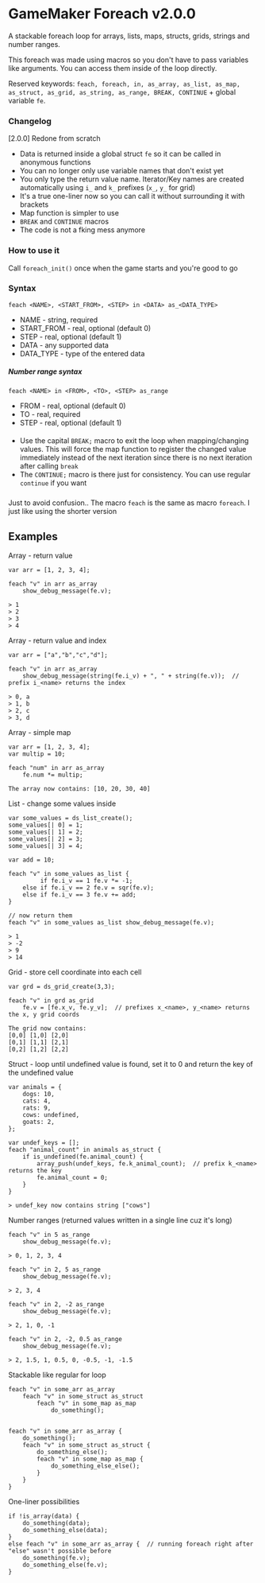 # GameMaker Foreach v2.0.0

A stackable foreach loop for arrays, lists, maps, structs, grids, strings and number ranges.

This foreach was made using macros so you don't have to pass variables like arguments. You can access them inside of the loop directly. 

Reserved keywords: `feach, foreach, in, as_array, as_list, as_map, as_struct, as_grid, as_string, as_range, BREAK, CONTINUE` + global variable `fe`.

### Changelog
[2.0.0] Redone from scratch
- Data is returned inside a global struct `fe` so it can be called in anonymous functions
- You can no longer only use variable names that don't exist yet
- You only type the return value name. Iterator/Key names are created automatically using `i_` and `k_` prefixes (`x_`, `y_` for grid)
- It's a true one-liner now so you can call it without surrounding it with brackets
- Map function is simpler to use
- `BREAK` and `CONTINUE` macros
- The code is not a fking mess anymore

### How to use it
Call `foreach_init()` once when the game starts and you're good to go

### Syntax
`feach <NAME>, <START_FROM>, <STEP> in <DATA> as_<DATA_TYPE>`

- NAME - string, required
- START_FROM - real, optional (default 0)
- STEP - real, optional (default 1)
- DATA - any supported data
- DATA_TYPE - type of the entered data

##### Number range syntax

`feach <NAME> in <FROM>, <TO>, <STEP> as_range`
- FROM - real, optional (default 0)
- TO - real, required 
- STEP - real, optional (default 1)
####
- Use the capital `BREAK;` macro to exit the loop when mapping/changing values. This will force the map function to register the changed value immediately instead of the next iteration since there is no next iteration after calling `break`
- The `CONTINUE;` macro is there just for consistency. You can use regular `continue` if you want
###
###
Just to avoid confusion.. The macro `feach` is the same as macro `foreach`. I just like using the shorter version

## Examples
Array - return value
```
var arr = [1, 2, 3, 4];

feach "v" in arr as_array
	show_debug_message(fe.v);
 
> 1
> 2
> 3
> 4
```
Array - return value and index
```
var arr = ["a","b","c","d"];

feach "v" in arr as_array
	show_debug_message(string(fe.i_v) + ", " + string(fe.v));  // prefix i_<name> returns the index
 
> 0, a
> 1, b
> 2, c
> 3, d
```
Array - simple map
```
var arr = [1, 2, 3, 4];
var multip = 10;

feach "num" in arr as_array
	fe.num *= multip;

The array now contains: [10, 20, 30, 40]
```
List - change some values inside
```
var some_values = ds_list_create();
some_values[| 0] = 1; 
some_values[| 1] = 2;
some_values[| 2] = 3; 
some_values[| 3] = 4;

var add = 10;

feach "v" in some_values as_list {
	     if fe.i_v == 1 fe.v *= -1;
	else if fe.i_v == 2 fe.v = sqr(fe.v);
	else if fe.i_v == 3 fe.v += add;
}

// now return them
feach "v" in some_values as_list show_debug_message(fe.v);

> 1
> -2
> 9
> 14
```
Grid - store cell coordinate into each cell
```
var grd = ds_grid_create(3,3);

feach "v" in grd as_grid
	fe.v = [fe.x_v, fe.y_v];  // prefixes x_<name>, y_<name> returns the x, y grid coords

The grid now contains:
[0,0] [1,0] [2,0]
[0,1] [1,1] [2,1]
[0,2] [1,2] [2,2]
```
Struct - loop until undefined value is found, set it to 0 and return the key of the undefined value
```
var animals = {
	dogs: 10,
	cats: 4,
	rats: 9,
	cows: undefined,
	goats: 2,
};

var undef_keys = [];
feach "animal_count" in animals as_struct {
	if is_undefined(fe.animal_count) {
		array_push(undef_keys, fe.k_animal_count);  // prefix k_<name> returns the key
		fe.animal_count = 0;
	}
}

> undef_key now contains string ["cows"]
```
Number ranges (returned values written in a single line cuz it's long)
```
feach "v" in 5 as_range 
	show_debug_message(fe.v);
	
> 0, 1, 2, 3, 4

feach "v" in 2, 5 as_range 
	show_debug_message(fe.v);
	
> 2, 3, 4

feach "v" in 2, -2 as_range 
	show_debug_message(fe.v);
	
> 2, 1, 0, -1

feach "v" in 2, -2, 0.5 as_range 
	show_debug_message(fe.v);
	
> 2, 1.5, 1, 0.5, 0, -0.5, -1, -1.5
```
Stackable like regular for loop
```
feach "v" in some_arr as_array
	feach "v" in some_struct as_struct
		feach "v" in some_map as_map
			do_something();


feach "v" in some_arr as_array {
	do_something();
	feach "v" in some_struct as_struct {
		do_something_else();
		feach "v" in some_map as_map {
			do_something_else_else();
		}
	}
}
```
One-liner possibilities
```
if !is_array(data) {
	do_something(data);
	do_something_else(data);
}
else feach "v" in some_arr as_array {  // running foreach right after "else" wasn't possible before
	do_something(fe.v);
	do_something_else(fe.v);
}
```

